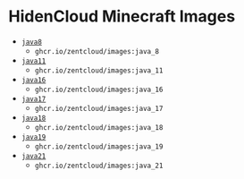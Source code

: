 # HidenCloud Minecraft Images

* [`java8`](https://github.com/ZentCloud/images/tree/master/java/8)
	* `ghcr.io/zentcloud/images:java_8`
* [`java11`](https://github.com/ZentCloud/images/tree/main/java/11)
	* `ghcr.io/zentcloud/images:java_11`
* [`java16`](https://github.com/ZentCloud/images/tree/master/java/16)
	* `ghcr.io/zentcloud/images:java_16`
* [`java17`](https://github.com/ZentCloud/images/tree/master/java/17)
	* `ghcr.io/zentcloud/images:java_17`
* [`java18`](https://github.com/ZentCloud/images/tree/master/java/18)
	* `ghcr.io/zentcloud/images:java_18`
* [`java19`](https://github.com/ZentCloud/images/tree/master/java/19)
	* `ghcr.io/zentcloud/images:java_19`
* [`java21`](https://github.com/ZentCloud/images/tree/master/java/21)
	* `ghcr.io/zentcloud/images:java_21`
